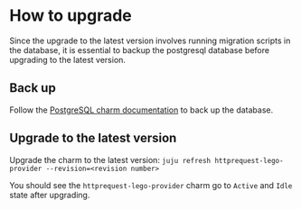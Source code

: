 # How to upgrade

Since the upgrade to the latest version involves running migration scripts in the database, it is essential to backup the postgresql database before upgrading to the latest version. 

## Back up

Follow the [PostgreSQL charm documentation](https://charmhub.io/postgresql/docs/h-configure-s3-aws) to back up the database.

## Upgrade to the latest version

Upgrade the charm to the latest version:
`juju refresh httprequest-lego-provider --revision=<revision number>`

You should see the `httprequest-lego-provider` charm go to `Active` and `Idle` state after upgrading.


